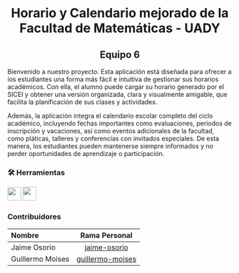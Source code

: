 <h1 align="center">Horario y Calendario mejorado de la Facultad de Matemáticas - UADY</h1>
<h2 align="center">Equipo 6</h2>

Bienvenido a nuestro proyecto. Esta aplicación está diseñada para ofrecer a los estudiantes una forma más fácil e intuitiva de gestionar sus horarios académicos. Con ella, el alumno puede cargar su horario generado por el SICEI y obtener una versión organizada, clara y visualmente amigable, que facilita la planificación de sus clases y actividades.

Además, la aplicación integra el calendario escolar completo del ciclo académico, incluyendo fechas importantes como evaluaciones, periodos de inscripción y vacaciones, así como eventos adicionales de la facultad, como pláticas, talleres y conferencias con invitados especiales. De esta manera, los estudiantes pueden mantenerse siempre informados y no perder oportunidades de aprendizaje o participación.

### 🛠️ Herramientas</h2>

  [<img src="https://code.visualstudio.com/assets/images/code-stable.png" width="30">](https://code.visualstudio.com/)
  [<img src="https://upload.wikimedia.org/wikipedia/commons/thumb/f/fd/Microsoft_Office_Word_%282019%E2%80%93present%29.svg/2203px-Microsoft_Office_Word_%282019%E2%80%93present%29.svg.png" width="31">](https://www.microsoft.com/es-mx/microsoft-365/free-office-online-for-the-web)

### Contribuidores
| Nombre | Rama Personal |
| :---        |    :----:   | 
| Jaime Osorio      | [jaime-osorio](https://github.com/Guillermo-UD/POO-Proyecto-Equipo6/tree/jaime-osorio) |
| Guillermo Moises | [guillermo-moises](https://github.com/Guillermo-UD/POO-Proyecto-Equipo6/tree/guillermo-moises) |
